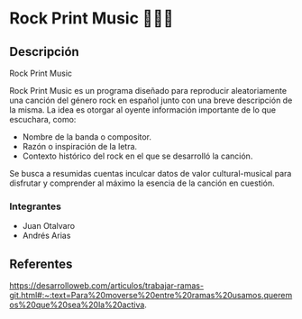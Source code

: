 # Rock Print Music 🎵😊🎶

## Descripción

Rock Print Music

Rock Print Music es un programa diseñado para reproducir aleatoriamente una canción del género rock en español junto con una breve descripción de la misma. La idea es otorgar al oyente información importante de lo que escuchara, como:
 - Nombre de la banda o compositor.
 - Razón o inspiración de la letra.
 - Contexto histórico del rock en el que se desarrolló la canción.

Se busca a resumidas cuentas inculcar datos de valor cultural-musical para disfrutar y comprender al máximo la esencia de la canción en cuestión.


### Integrantes
- Juan Otalvaro
- Andrés Arias

## Referentes 

https://desarrolloweb.com/articulos/trabajar-ramas-git.html#:~:text=Para%20moverse%20entre%20ramas%20usamos,queremos%20que%20sea%20la%20activa.
